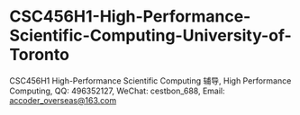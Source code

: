 # CSC456H1-High-Performance-Scientific-Computing-University-of-Toronto
CSC456H1 High-Performance Scientific Computing 辅导, High Performance Computing, QQ: 496352127, WeChat: cestbon_688, Email: accoder_overseas@163.com
